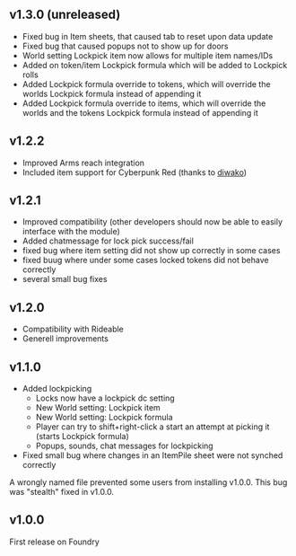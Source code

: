 ## v1.3.0 (unreleased)
- Fixed bug in Item sheets, that caused tab to reset upon data update
- Fixed bug that caused popups not to show up for doors
- World setting Lockpick item now allows for multiple item names/IDs
- Added on token/item Lockpick formula which will be added to Lockpick rolls
- Added Lockpick formula override to tokens, which will override the worlds Lockpick formula instead of appending it
- Added Lockpick formula override to items, which will override the worlds and the tokens Lockpick formula instead of appending it

## v1.2.2
- Improved Arms reach integration
- Included item support for Cyberpunk Red (thanks to [diwako](https://github.com/diwako))

## v1.2.1
- Improved compatibility (other developers should now be able to easily interface with the module)
- Added chatmessage for lock pick success/fail
- fixed bug where item setting did not show up correctly in some cases
- fixed buug where under some cases locked tokens did not behave correctly
- several small bug fixes

## v1.2.0
- Compatibility with Rideable
- Generell improvements

## v1.1.0
- Added lockpicking
  - Locks now have a lockpick dc setting
  - New World setting: Lockpick item
  - New World setting: Lockpick formula
  - Player can try to shift+right-click a start an attempt at picking it (starts Lockpick formula)
  - Popups, sounds, chat messages for lockpicking
- Fixed small bug where changes in an ItemPile sheet were not synched correctly

A wrongly named file prevented some users from installing v1.0.0. This bug was "stealth" fixed in v1.0.0.

## v1.0.0
First release on Foundry
